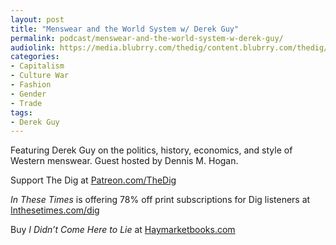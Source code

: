 ```yaml
---
layout: post
title: "Menswear and the World System w/ Derek Guy"
permalink: podcast/menswear-and-the-world-system-w-derek-guy/
audiolink: https://media.blubrry.com/thedig/content.blubrry.com/thedig/The_Dig-EP_489-Guy.mp3
categories:
- Capitalism
- Culture War
- Fashion
- Gender
- Trade
tags:
- Derek Guy
---
```


Featuring Derek Guy on the politics, history, economics, and style of Western menswear. Guest hosted by Dennis M. Hogan.

Support The Dig at [Patreon.com/TheDig](http://Patreon.com/TheDig)

*In These Times* is offering 78% off print subscriptions for Dig listeners at [Inthesetimes.com/dig](http://Inthesetimes.com/dig)

Buy *I Didn’t Come Here to Lie* at [Haymarketbooks.com](http://Haymarketbooks.com)

